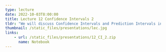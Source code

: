 ```yaml
---
type: lecture
date: 2022-10-03T8:00:00
title: Lecture 12 Confidence Intervals 2
tldr: "We will discuss Confidence Intervals and Prediction Intervals in Linear Regression"
thumbnail: /static_files/presentations/lec.jpg
links: 
    - url: /static_files/presentations/12_CI_2.zip
      name: Notebook
---
```


